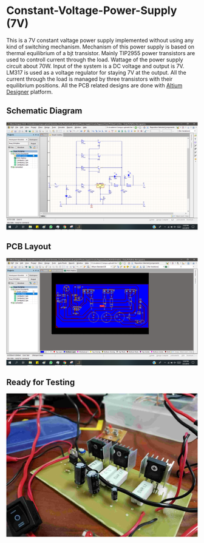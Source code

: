 # Constant-Voltage-Power-Supply (7V)

This is a 7V constant valtage power supply implemented without using any kind of switching mechanism. Mechanism of this power supply is based on thermal equilibrium of a bjt transistor. Mainly TIP2955 power transistors are used to controll current through the load. Wattage of the power supply circuit about 70W. Input of the system is a DC voltage and output is 7V. LM317 is used as a voltage regulator for staying 7V at the output. All the current through the load is managed by three transistors with their equilibrium positions. All the PCB related designs are done with [Altium Designer]() platform.

## Schematic Diagram 
![Schematic](schematic.png)



## PCB Layout
![PCB](pcb_layout.png)



## Ready for Testing
![Testing](testing.jpg)















